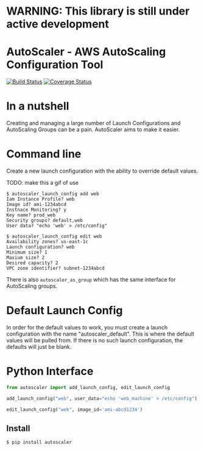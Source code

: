 # WARNING: This library is still under active development

# AutoScaler - AWS AutoScaling Configuration Tool

[![Build Status](https://travis-ci.org/spulec/autoscaler.png?branch=master)](https://travis-ci.org/spulec/autoscaler)
[![Coverage Status](https://coveralls.io/repos/spulec/autoscaler/badge.png?branch=master)](https://coveralls.io/r/spulec/autoscaler)

# In a nutshell

Creating and managing a large number of Launch Configurations and AutoScaling Groups can be a pain. AutoScaler aims to make it easier.

# Command line

Create a new launch configuration with the ability to override default values.

TODO: make this a gif of use
```console
$ autoscaler_launch_config add web
Iam Instance Profile? web
Image id? ami-1234abcd
Instnace Monitoring? y
Key name? prod_web
Security groups? default,web
User data? "echo 'web' > /etc/config"
```

```console
$ autoscaler_launch_config edit web
Availability zones? us-east-1c
Launch configuration? web
Minimum size? 1
Maxium size? 2
Desired capacity? 2
VPC zone identifier? subnet-1234abcd
```

There is also `autoscaler_as_group` which has the same interface for AutoScaling groups.

# Default Launch Config

In order for the default values to work, you must create a launch configuration with the name "autoscaler_default". This is where the default values will be pulled from. If there is no such launch configuration, the defaults will just be blank.

# Python Interface

```python
from autoscaler import add_launch_config, edit_launch_config

add_launch_config("web", user_data="echo 'web_machine' > /etc/config")

edit_launch_config("web", image_id='ami-abcd1234')
```

## Install

```console
$ pip install autoscaler
```

